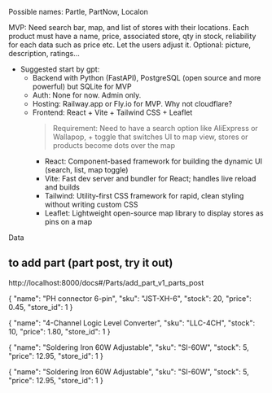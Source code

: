 Possible names: Partle, PartNow, Localon

MVP: Need search bar, map, and list of stores with their locations. Each product must have a name, price, associated store, qty in stock, reliability for each data such as price etc. Let the users adjust it. Optional: picture, description, ratings...

- Suggested start by gpt:
    - Backend with Python (FastAPI), PostgreSQL (open source and more powerful) but SQLite for MVP
    - Auth: None for now. Admin only.
    - Hosting: Railway.app or Fly.io for MVP. Why not cloudflare?
    - Frontend: React + Vite + Tailwind CSS + Leaflet
        > Requirement: Need to have a search option like AliExpress or Wallapop, + toggle that switches UI to map view, stores or products become dots over the map
        - React:     Component-based framework for building the dynamic UI (search, list, map toggle)
        - Vite:      Fast dev server and bundler for React; handles live reload and builds
        - Tailwind:  Utility-first CSS framework for rapid, clean styling without writing custom CSS
        - Leaflet:   Lightweight open-source map library to display stores as pins on a map

Data

## to add part (part post, try it out)
http://localhost:8000/docs#/Parts/add_part_v1_parts_post

{
  "name": "PH connector 6-pin",
  "sku": "JST-XH-6",
  "stock": 20,
  "price": 0.45,
  "store_id": 1
}


{
  "name": "4-Channel Logic Level Converter",
  "sku": "LLC-4CH",
  "stock": 10,
  "price": 1.80,
  "store_id": 1
}


{
  "name": "Soldering Iron 60W Adjustable",
  "sku": "SI-60W",
  "stock": 5,
  "price": 12.95,
  "store_id": 1
}

{
  "name": "Soldering Iron 60W Adjustable",
  "sku": "SI-60W",
  "stock": 5,
  "price": 12.95,
  "store_id": 1
}
